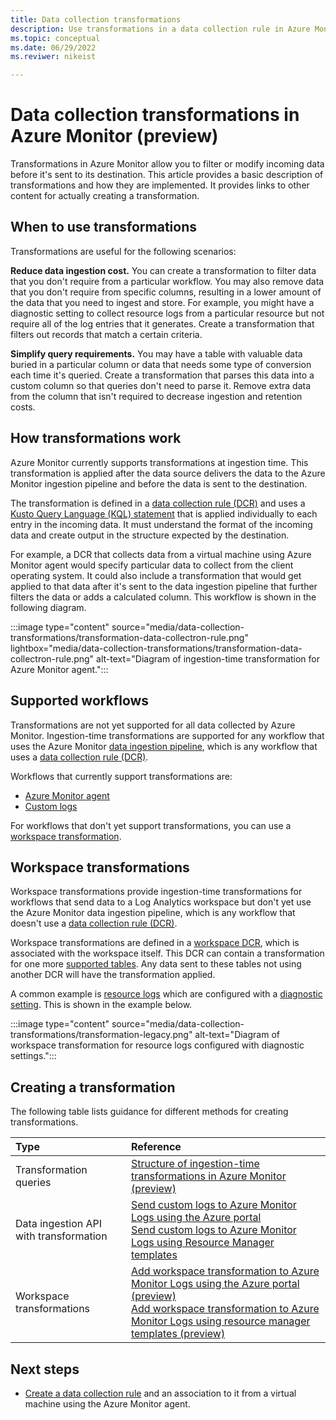 ```yaml
---
title: Data collection transformations
description: Use transformations in a data collection rule in Azure Monitor to filter and modify incoming data.
ms.topic: conceptual
ms.date: 06/29/2022
ms.reviwer: nikeist

---
```


# Data collection transformations in Azure Monitor (preview)
Transformations in Azure Monitor allow you to filter or modify incoming data before it's sent to its destination. This article provides a basic description of transformations and how they are implemented. It provides links to other content for actually creating a transformation.

## When to use transformations
Transformations are useful for the following scenarios:

**Reduce data ingestion cost.** You can create a transformation to filter data that you don't require from a particular workflow. You may also remove data that you don't require from specific columns, resulting in a lower amount of the data that you need to ingest and store. For example, you might have a diagnostic setting to collect resource logs from a particular resource but not require all of the log entries that it generates. Create a transformation that filters out records that match a certain criteria. 

**Simplify query requirements.** You may have a table with valuable data buried in a particular column or data that needs some type of conversion each time it's queried. Create a transformation that parses this data into a custom column so that queries don't need to parse it. Remove extra data from the column that isn't required to decrease ingestion and retention costs.

## How transformations work
Azure Monitor currently supports transformations at ingestion time. This transformation is applied after the data source delivers the data to the Azure Monitor ingestion pipeline and before the data is sent to the destination.

The transformation is defined in a [data collection rule (DCR)](data-collection-rule-overview.md) and uses a [Kusto Query Language (KQL) statement]() that is applied individually to each entry in the incoming data. It must understand the format of the incoming data and create output in the structure expected by the destination.

For example, a DCR that collects data from a virtual machine using Azure Monitor agent would specify particular data to collect from the client operating system. It could also include a transformation that would get applied to that data after it's sent to the data ingestion pipeline that further filters the data or adds a calculated column. This workflow is shown in the following diagram.

:::image type="content" source="media/data-collection-transformations/transformation-data-collectron-rule.png" lightbox="media/data-collection-transformations/transformation-data-collectron-rule.png" alt-text="Diagram of ingestion-time transformation for Azure Monitor agent.":::

## Supported workflows
Transformations are not yet supported for all data collected by Azure Monitor. Ingestion-time transformations are supported for any workflow that uses the Azure Monitor [data ingestion pipeline](../data-collection.md), which is any workflow that uses a [data collection rule (DCR)](data-collection-rule-overview.md).

 Workflows that currently support transformations are:

- [Azure Monitor agent](../agents/data-collection-rule-azure-monitor-agent.md)
- [Custom logs](../logs/data-ingestion-api-overview.md)

For workflows that don't yet support transformations, you can use a [workspace transformation](#workspace-transformations).

## Workspace transformations
Workspace transformations provide ingestion-time transformations for workflows that send data to a Log Analytics workspace but don't yet use the Azure Monitor data ingestion pipeline, which is any workflow that doesn't use a [data collection rule (DCR)](data-collection-rule-overview.md). 

Workspace transformations are defined in a [workspace DCR](data-collection-rule-overview.md#types-of-data-collection-rules), which is associated with the workspace itself. This DCR can contain a transformation for one more [supported tables](../logs/tables-feature-support.md). Any data sent to these tables not using another DCR will have the transformation applied. 

A common example is [resource logs](resource-logs.md) which are configured with a [diagnostic setting](diagnostic-settings.md). This is shown in the example below. 

:::image type="content" source="media/data-collection-transformations/transformation-legacy.png" alt-text="Diagram of workspace transformation for resource logs configured with diagnostic settings.":::

## Creating a transformation
The following table lists guidance for different methods for creating transformations. 

| Type | Reference |
|:---|:---|
| Transformation queries | [Structure of ingestion-time transformations in Azure Monitor (preview)](ingestion-time-transformations-structure.md) |
| Data ingestion API with transformation | [Send custom logs to Azure Monitor Logs using the Azure portal](../logs/tutorial-data-ingestion-portal.md)<br>[Send custom logs to Azure Monitor Logs using Resource Manager templates](../logs/tutorial-data-ingestion-api.md) |
| Workspace transformations | [Add workspace transformation to Azure Monitor Logs using the Azure portal (preview)](tutorial-workspace-transformations-portal.md)<br>[Add workspace transformation to Azure Monitor Logs using resource manager templates (preview)](tutorial-workspace-transformations-api.md)


## Next steps

- [Create a data collection rule](../agents/data-collection-rule-azure-monitor-agent.md) and an association to it from a virtual machine using the Azure Monitor agent.
